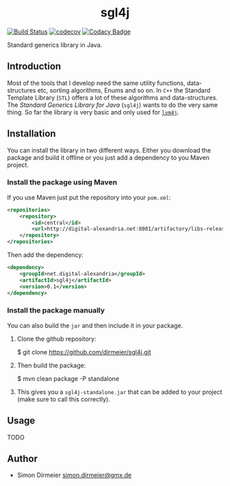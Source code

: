 <h1 align="center"> sgl4j </h1>

[![Build Status](https://travis-ci.org/dirmeier/sgl4j.svg?branch=master)](https://travis-ci.org/dirmeier/sgl4j.svg?branch=master)
[![codecov](https://codecov.io/gh/dirmeier/sgl4j/branch/master/graph/badge.svg)](https://codecov.io/gh/dirmeier/sgl4j)
[![Codacy Badge](https://api.codacy.com/project/badge/Grade/28c9723c26b04237b94895f035dc5b32)](https://www.codacy.com/app/simon-dirmeier/sgl4j?utm_source=github.com&amp;utm_medium=referral&amp;utm_content=dirmeier/sgl4j&amp;utm_campaign=Badge_Grade)

Standard generics library in Java.

## Introduction

Most of the tools that I develop need the same utility functions, data-structures etc, sorting algorithms, Enums and so on. In ```C++``` the Standard Template Library (```STL```) offers a lot of these algorithms and data-structures. The *Standard Generics Library for Java* (```sgl4j```) wants to do the very same thing. So far the library is very basic and only used for [```lvm4j```](https://github.com/dirmeier/lvm4j).

## Installation
 
You can install the library in two different ways. Either you download the package and build it offline or you just add a dependency to you Maven project.

### Install the package using Maven

If you use Maven just put the repository into your ```pom.xml```:
```xml
<repositories>
    <repository>
        <id>central</id>
        <url>http://digital-alexandria.net:8081/artifactory/libs-release</url>
    </repository>
</repositories>
```

Then add the dependency:
```xml
<dependency>
    <groupId>net.digital-alexandria</groupId>
    <artifactId>sgl4j</artifactId>
    <version>0.1</version>
</dependency>
```

### Install the package manually

You can also build the <code>jar</code> and then include it in your package.

1) Clone the github repository:

    $ git clone https://github.com/dirmeier/sgl4j.git

2) Then build the package:
 
    $ mvn clean package -P standalone

3) This gives you a <code>sgl4j-standalone.jar</code> that can be added to your project (make sure to call this correctly).

## Usage

TODO

## Author

* Simon Dirmeier <a href="mailto:simon.dirmeier@gmx.de">simon.dirmeier@gmx.de</a>
